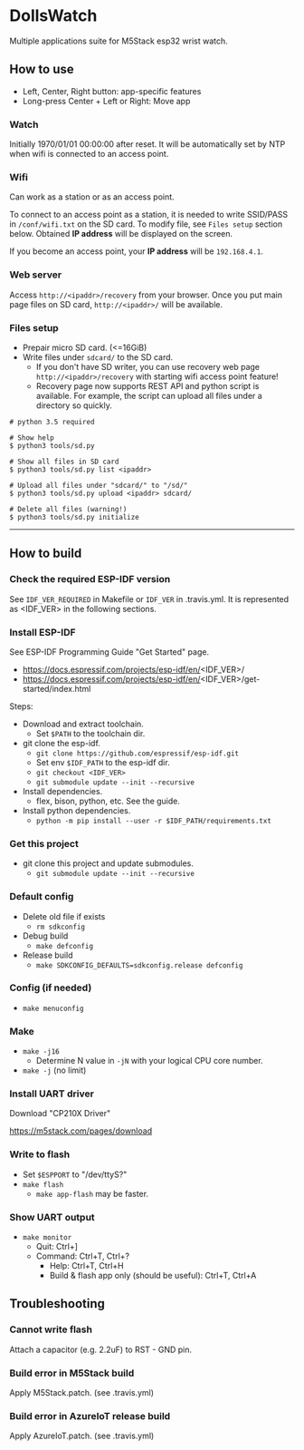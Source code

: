 # DollsWatch
Multiple applications suite for M5Stack esp32 wrist watch.

## How to use
* Left, Center, Right button: app-specific features
* Long-press Center + Left or Right: Move app

### Watch
Initially 1970/01/01 00:00:00 after reset.
It will be automatically set by NTP when wifi is connected to an access point.

### Wifi
Can work as a station or as an access point.

To connect to an access point as a station, it is needed to write
SSID/PASS in `/conf/wifi.txt` on the SD card.
To modify file, see `Files setup` section below.
Obtained **IP address** will be displayed on the screen.

If you become an access point, your **IP address** will be `192.168.4.1`.

### Web server
Access `http://<ipaddr>/recovery` from your browser.
Once you put main page files on SD card, `http://<ipaddr>/` will be available.

### Files setup
* Prepair micro SD card. (<=16GiB)
* Write files under `sdcard/` to the SD card.
  * If you don't have SD writer, you can use recovery web page
    `http://<ipaddr>/recovery` with starting wifi access point feature!
  * Recovery page now supports REST API and python script is available.
    For example, the script can upload all files under a directory so quickly.

```
# python 3.5 required

# Show help
$ python3 tools/sd.py

# Show all files in SD card
$ python3 tools/sd.py list <ipaddr>

# Upload all files under "sdcard/" to "/sd/"
$ python3 tools/sd.py upload <ipaddr> sdcard/

# Delete all files (warning!)
$ python3 tools/sd.py initialize
```

----

## How to build
### Check the required ESP-IDF version
See `IDF_VER_REQUIRED` in Makefile or `IDF_VER` in .travis.yml.
It is represented as <IDF_VER> in the following sections.

### Install ESP-IDF
See ESP-IDF Programming Guide "Get Started" page.
* https://docs.espressif.com/projects/esp-idf/en/<IDF_VER>/
* https://docs.espressif.com/projects/esp-idf/en/<IDF_VER>/get-started/index.html

Steps:
* Download and extract toolchain.
  * Set `$PATH` to the toolchain dir.
* git clone the esp-idf.
  * `git clone https://github.com/espressif/esp-idf.git`
  * Set env `$IDF_PATH` to the esp-idf dir.
  * `git checkout <IDF_VER>`
  * `git submodule update --init --recursive`
* Install dependencies.
  * flex, bison, python, etc. See the guide.
* Install python dependencies.
  * `python -m pip install --user -r $IDF_PATH/requirements.txt`

### Get this project
* git clone this project and update submodules.
  * `git submodule update --init --recursive`

### Default config
* Delete old file if exists
  * `rm sdkconfig`
* Debug build
  * `make defconfig`
* Release build
  * `make SDKCONFIG_DEFAULTS=sdkconfig.release defconfig`

### Config (if needed)
* `make menuconfig`

### Make
* `make -j16`
  * Determine N value in `-jN` with your logical CPU core number.
* `make -j` (no limit)

### Install UART driver
Download "CP210X Driver"

https://m5stack.com/pages/download

### Write to flash
* Set `$ESPPORT` to "/dev/ttyS?"
* `make flash`
  * `make app-flash` may be faster.

### Show UART output
* `make monitor`
  * Quit: Ctrl+]
  * Command: Ctrl+T, Ctrl+?
    * Help: Ctrl+T, Ctrl+H
    * Build & flash app only (should be useful): Ctrl+T, Ctrl+A


## Troubleshooting

### Cannot write flash
Attach a capacitor (e.g. 2.2uF) to RST - GND pin.

### Build error in M5Stack build
Apply M5Stack.patch. (see .travis.yml)

### Build error in AzureIoT release build
Apply AzureIoT.patch. (see .travis.yml)
